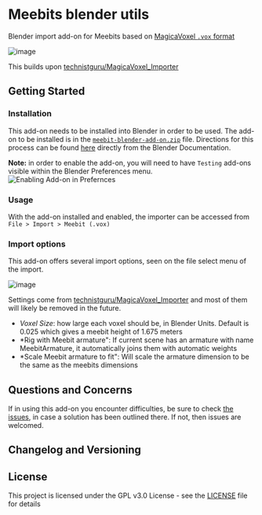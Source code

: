 # Meebits blender utils
Blender import add-on for Meebits based on [MagicaVoxel `.vox` format](https://github.com/ephtracy/voxel-model/blob/master/MagicaVoxel-file-format-vox.txt)

![image](https://user-images.githubusercontent.com/1133607/118240998-ea5fa780-b49b-11eb-8090-6e48640d2211.png)

This builds upon [technistguru/MagicaVoxel_Importer](https://github.com/technistguru/MagicaVoxel_Importer)

## Getting Started

### Installation

This add-on needs to be installed into Blender in order to be used.
The add-on to be installed is in the [`meebit-blender-add-on.zip`](meebit-blender-add-on.zip) file.
Directions for this process can be found [here](https://docs.blender.org/manual/en/latest/editors/preferences/addons.html#rd-party-add-ons) directly from the Blender Documentation.

**Note:** in order to enable the add-on, you will need to have `Testing` add-ons visible within the Blender Preferences menu.
![Enabling Add-on in Prefernces](https://user-images.githubusercontent.com/1133607/118412639-6411b400-b69b-11eb-9e1a-042ba46d388c.png)



### Usage

With the add-on installed and enabled, the importer can be accessed from `File > Import > Meebit (.vox)`

### Import options

This add-on offers several import options, seen on the file select menu of the import.

![image](https://user-images.githubusercontent.com/1133607/118270744-bba7f800-b4c0-11eb-8a73-2fa744a98e72.png)


Settings come from [technistguru/MagicaVoxel_Importer](https://github.com/technistguru/MagicaVoxel_Importer) and most of them will likely be removed in the future. 

- *Voxel Size*: how large each voxel should be, in Blender Units. Default is 0.025 which gives a meebit height of 1.675 meters
- *Rig with Meebit armature": If current scene has an armature with name MeebitArmature, it automatically joins them with automatic weights
- *Scale Meebit armature to fit": Will scale the armature dimension to be the same as the meebits dimensions

## Questions and Concerns

If in using this add-on you encounter difficulties, be sure to check [the issues](), in case a solution has been outlined there. If not, then issues are welcomed.

## Changelog and Versioning

## License

This project is licensed under the GPL v3.0 License - see the [LICENSE](LICENSE) file for details

